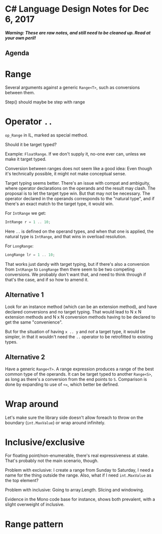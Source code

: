 ﻿# C# Language Design Notes for Dec 6, 2017

***Warning: These are raw notes, and still need to be cleaned up. Read at your own peril!***

## Agenda


# Range

Several arguments against a generic `Range<T>`, such as conversions between them.

Step() should maybe be step with range

# Operator `..`

`op_Range` in IL, marked as special method.

Should it be target typed?

Example: `FloatRange`. If we don't supply it, no-one ever can, unless we make it target typed.

Conversion between ranges does not seem like a good idea: Even though it's technically possible, it might not make conceptual sense.

Target typing seems better. There's an issue with compat and ambiguity, where operator declarations on the operands and the result may clash. The proposal is to let the target type win. But that may not be necessary. The operator declared in the operands corresponds to the "natural type", and if there's an exact match to the target type, it would win. 

For `IntRange` we get:

``` c#
IntRange r = 1 .. 10;
```

Here `..` is defined on the operand types, and when that one is applied, the natural type is `IntRange`, and that wins in overload resolution.

For `LongRange`:

``` c#
LongRange lr = 1 .. 10;
```

That works just dandy with target typing, but if there's also a conversion from `IntRange` to `LongRange` then there seem to be two competing conversions. We probably don't want that, and need to think through if that's the case, and if so how to amend it.

## Alternative 1

Look for an instance method (which can be an extension method), and have declared conversions and no target typing. That would lead to N x N extension methods and N x N conversion methods having to be declared to get the same "convenience".

But for the situation of having `x .. y` and *not* a target type, it would be simpler, in that it wouldn't need the `..` operator to be retrofitted to existing types.

## Alternative 2

Have a generic `Range<T>`. A range expression produces a range of the best common type of the operands. It can be target typed to another `Range<S>`, as long as there's a conversion from the end points to `S`. Comparison is done by expanding to use of `<=`, which better be defined.



# Wrap around

Let's make sure the library side doesn't allow foreach to throw on the boundary (`int.MaxValue`) or wrap around infinitely.

# Inclusive/exclusive

For floating point/non-enumerable, there's real expressiveness at stake. That's probably not the main scenario, though.

Problem with exclusive: I create a range from Sunday to Saturday, I need a name for the thing outside the range. Also, what if I need `int.MaxValue` as the top element?

Problem with inclusive: Going to array.Length. Slicing and windowing.

Evidence in the Mono code base for instance, shows both prevalent, with a slight overweight of inclusive.



# Range pattern